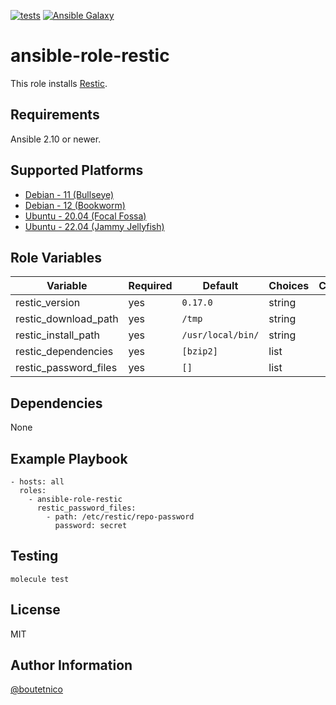 [![tests](https://github.com/boutetnico/ansible-role-restic/workflows/Test%20ansible%20role/badge.svg)](https://github.com/boutetnico/ansible-role-restic/actions?query=workflow%3A%22Test+ansible+role%22)
[![Ansible Galaxy](https://img.shields.io/badge/galaxy-boutetnico.restic-blue.svg)](https://galaxy.ansible.com/boutetnico/restic)

ansible-role-restic
===================

This role installs [Restic](https://restic.net/).

Requirements
------------

Ansible 2.10 or newer.

Supported Platforms
-------------------

- [Debian - 11 (Bullseye)](https://wiki.debian.org/DebianBullseye)
- [Debian - 12 (Bookworm)](https://wiki.debian.org/DebianBookworm)
- [Ubuntu - 20.04 (Focal Fossa)](http://releases.ubuntu.com/20.04/)
- [Ubuntu - 22.04 (Jammy Jellyfish)](http://releases.ubuntu.com/22.04/)

Role Variables
--------------

| Variable                     | Required | Default               | Choices   | Comments                             |
|------------------------------|----------|-----------------------|-----------|--------------------------------------|
| restic_version               | yes      | `0.17.0`              | string    |                                      |
| restic_download_path         | yes      | `/tmp`                | string    |                                      |
| restic_install_path          | yes      | `/usr/local/bin/`     | string    |                                      |
| restic_dependencies          | yes      | `[bzip2]`             | list      |                                      |
| restic_password_files        | yes      | `[]`                  | list      |                                      |

Dependencies
------------

None

Example Playbook
----------------

    - hosts: all
      roles:
        - ansible-role-restic
          restic_password_files:
            - path: /etc/restic/repo-password
              password: secret

Testing
-------

    molecule test

License
-------

MIT

Author Information
------------------

[@boutetnico](https://github.com/boutetnico)

